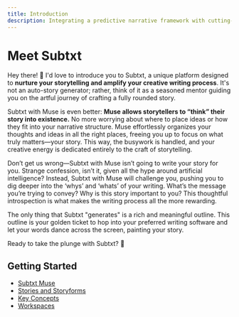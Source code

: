 ```yaml
---
title: Introduction
description: Integrating a predictive narrative framework with cutting-edge artificial intelligence
---
```


# Meet Subtxt

Hey there! 👋 I'd love to introduce you to Subtxt, a unique platform designed to **nurture your storytelling and amplify your creative writing process**. It's not an auto-story generator; rather, think of it as a seasoned mentor guiding you on the artful journey of crafting a fully rounded story.

Subtxt with Muse is even better: **Muse allows storytellers to “think” their story into existence.** No more worrying about where to place ideas or how they fit into your narrative structure. Muse effortlessly organizes your thoughts and ideas in all the right places, freeing you up to focus on what truly matters—your story. This way, the busywork is handled, and your creative energy is dedicated entirely to the craft of storytelling.

Don’t get us wrong—Subtxt with Muse isn’t going to write your story for you. Strange confession, isn’t it, given all the hype around artificial intelligence? Instead, Subtxt with Muse will challenge you, pushing you to dig deeper into the ‘whys’ and ‘whats’ of your writing. What’s the message you’re trying to convey? Why is this story important to you? This thoughtful introspection is what makes the writing process all the more rewarding.

The only thing that Subtxt "generates" is a rich and meaningful outline. This outline is your golden ticket to hop into your preferred writing software and let your words dance across the screen, painting your story.

Ready to take the plunge with Subtxt? 🚀

## Getting Started

- [Subtxt Muse](/getting-started/subtxt-muse)
- [Stories and Storyforms](/getting-started/stories-and-storyforms)
- [Key Concepts](/getting-started/key-concepts)
- [Workspaces](/getting-started/workspaces)


<!-- ::u-button
---
class: mr-4
icon: i-simple-icons-stackblitz
label: Play on StackBlitz
target: _blank
to: https://stackblitz.com/github/nuxt-ui-pro/docs/
---
::

::u-button
---
class: mt-2 sm:mt-0
icon: i-simple-icons-codesandbox
label: Play on CodeSandbox
target: _blank
to: https://codesandbox.io/s/github/nuxt-ui-pro/docs/
---
:: -->

<!-- Or open [Nuxt UI playground](https://ui.nuxt.com/playground). -->
